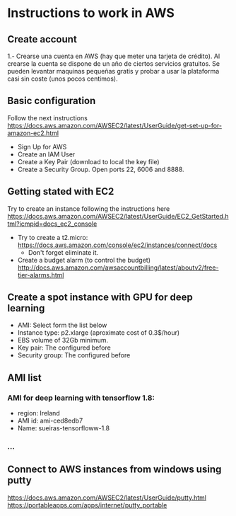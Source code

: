 # Instructions to work in AWS

## Create account
1.- Crearse una cuenta en AWS (hay que meter una tarjeta de crédito). Al crearse la cuenta se dispone de un año de ciertos servicios gratuitos. Se pueden levantar maquinas pequeñas gratis y probar a usar la plataforma casi sin coste (unos pocos centimos).

## Basic configuration
 Follow the next instructions https://docs.aws.amazon.com/AWSEC2/latest/UserGuide/get-set-up-for-amazon-ec2.html
 - Sign Up for AWS
- Create an IAM User
- Create a Key Pair (download to local the key file)
- Create a Security Group. Open ports 22, 6006 and 8888. 


## Getting stated with EC2

Try to create an instance following the instructions here https://docs.aws.amazon.com/AWSEC2/latest/UserGuide/EC2_GetStarted.html?icmpid=docs_ec2_console
- Try to create a t2.micro: https://docs.aws.amazon.com/console/ec2/instances/connect/docs
    - Don't forget eliminate it.
- Create a budget alarm (to control the budget) http://docs.aws.amazon.com/awsaccountbilling/latest/aboutv2/free-tier-alarms.html


## Create a spot instance with GPU for deep learning
- AMI: Select form the list below
- Instance type: p2.xlarge (aproximate cost of 0.3$/hour)
- EBS volume of 32Gb minimum.
- Key pair: The configured before
- Security group: The configured before


## AMI list

### AMI for deep learning with tensorflow 1.8:
- region: Ireland
- AMI id: ami-ced8edb7
- Name: sueiras-tensorfloww-1.8

### ...

## Connect to AWS instances from windows using putty
https://docs.aws.amazon.com/AWSEC2/latest/UserGuide/putty.html
https://portableapps.com/apps/internet/putty_portable


